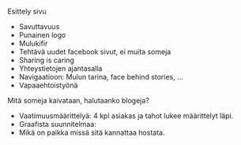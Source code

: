 Esittely sivu

- Savuttavuus
- Punainen logo
- Mulukifir
- Tehtävä uudet facebook sivut, ei muita someja
- Sharing is caring
- Yhteystietojen ajantasalla
- Navigaatioon: Mulun tarina, face behind stories, ...
- Vapaaehtoistyönä

Mitä someja kaivataan, halutaanko blogeja?

- Vaatimuusmäärittelyä:
    4 kpl asiakas ja tahot lukee määrittelyt läpi.
- Graafista suunnitelmaa:
- Mikä on paikka missä sitä kannattaa hostata.
